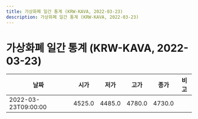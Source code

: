 ```yaml
---
title: 가상화폐 일간 통계 (KRW-KAVA, 2022-03-23)
description: 가상화폐 일간 통계 (KRW-KAVA, 2022-03-23)
---
```


가상화폐 일간 통계 (KRW-KAVA, 2022-03-23)
===

|날짜|시가|저가|고가|종가|비고|
|--|--|--|--|--|--|
|2022-03-23T09:00:00|4525.0|4485.0|4780.0|4730.0|    |
